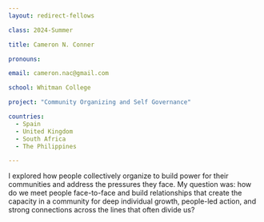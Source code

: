 ```yaml
---
layout: redirect-fellows

class: 2024-Summer

title: Cameron N. Conner

pronouns: 

email: cameron.nac@gmail.com

school: Whitman College

project: "Community Organizing and Self Governance"

countries:
  - Spain
  - United Kingdom
  - South Africa
  - The Philippines

---
```


I explored how people collectively organize to build power for their communities and address the pressures they face. My question was: how do we meet people face-to-face and build relationships that create the capacity in a community for deep individual growth, people-led action, and strong connections across the lines that often divide us?
